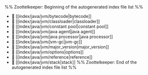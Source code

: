 %% Zoottelkeeper: Beginning of the autogenerated index file list  %%
- 📄 [[index/java/jvm/bytecode|bytecode]]
- 📄 [[index/java/jvm/classloader|classloader]]
- 📄 [[index/java/jvm/constant pool|constant pool]]
- 📄 [[index/java/jvm/java agent|java agent]]
- 📄 [[index/java/jvm/java processor|java processor]]
- 📄 [[index/java/jvm/jvm-gc|jvm-gc]]
- 📄 [[index/java/jvm/major_version|major_version]]
- 📄 [[index/java/jvm/options|options]]
- 📄 [[index/java/jvm/reference|reference]]
- 📄 [[index/java/jvm/stack|stack]]
%% Zoottelkeeper: End of the autogenerated index file list  %%
